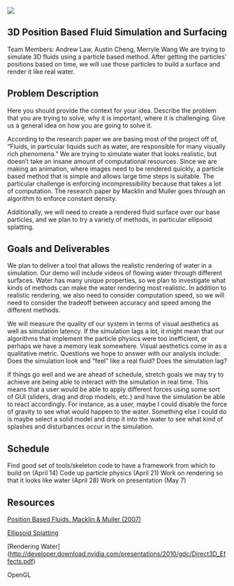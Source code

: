 ![](https://cs184.eecs.berkeley.edu/uploads/article_images/32_1.jpg)

## 3D Position Based Fluid Simulation and Surfacing

Team Members: Andrew Law, Austin Cheng, Merryle Wang
We are trying to simulate 3D fluids using a particle based method. After getting the particles’ positions based on time, we will use those particles to build a surface and render it like real water. 

## Problem Description

Here you should provide the context for your idea. Describe the problem that you are trying to solve, why it is important, where it is challenging. Give us a general idea on how you are going to solve it.

According to the research paper we are basing most of the project off of, “Fluids, in particular liquids such as water, are responsible for many visually rich phenomena.” We are trying to simulate water that looks realistic, but doesn’t take an insane amount of computational resources. Since we are making an animation, where images need to be rendered quickly, a particle based method that is simple and allows large time steps is suitable. The particular challenge is enforcing incompressibility because that takes a lot of computation. The research paper by Macklin and Muller goes through an algorithm to enforce constant density.

Additionally, we will need to create a rendered fluid surface over our base particles, and we plan to try a variety of methods, in particular ellipsoid splatting.


## Goals and Deliverables

We plan to deliver a tool that allows the realistic rendering of water in a simulation. Our demo will include videos of flowing water through different surfaces. Water has many unique properties, so we plan to investigate what kinds of methods can make the water rendering most realistic. In addition to realistic rendering, we also need to consider computation speed, so we will need to consider the tradeoff between accuracy and speed among the different methods. 

We will measure the quality of our system in terms of visual aesthetics as well as simulation latency. If the simulation lags a lot, it might mean that our algorithms that implement the particle physics were too inefficient, or perhaps we have a memory leak somewhere. Visual aesthetics come in as a qualitative metric. Questions we hope to answer with our analysis include: 
Does the simulation look and “feel” like a real fluid? Does the simulation lag?

If things go well and we are ahead of schedule, stretch goals we may try to achieve are being able to interact with the simulation in real time. This means that a user would be able to apply different forces using some sort of GUI (sliders, drag and drop models, etc.) and have the simulation be able to react accordingly. For instance, as a user, maybe I could disable the force of gravity to see what would happen to the water. Something else I could do is maybe select a solid model and drop it into the water to see what kind of splashes and disturbances occur in the simulation.

## Schedule

Find good set of tools/skeleton code to have a framework from which to build on (April 14)
Code up particle physics (April 21)
Work on rendering so that it looks like water (April 28)
Work on presentation (May 7)

## Resources

[Position Based Fluids, Macklin & Muller (2007) ](http://mmacklin.com/pbf_sig_preprint.pdf)

[Ellipsoid Splatting](http://www.cs.rug.nl/~roe/courses/acg/rendering)

[Rendering Water] (http://developer.download.nvidia.com/presentations/2010/gdc/Direct3D_Effects.pdf)

OpenGL
